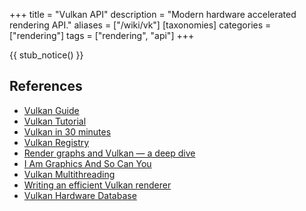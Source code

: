 +++
title = "Vulkan API"
description = "Modern hardware accelerated rendering API."
aliases = ["/wiki/vk"]
[taxonomies]
categories = ["rendering"]
tags = ["rendering", "api"]
+++

{{ stub_notice() }}

## References

- [Vulkan Guide](https://vkguide.dev/)
- [Vulkan Tutorial](https://vulkan-tutorial.com/)
- [Vulkan in 30 minutes](https://renderdoc.org/vulkan-in-30-minutes.html)
- [Vulkan Registry](https://www.khronos.org/registry/vulkan/)
- [Render graphs and Vulkan — a deep dive](http://themaister.net/blog/2017/08/15/render-graphs-and-vulkan-a-deep-dive/)
- [I Am Graphics And So Can You](https://www.fasterthan.life/blog/2017/7/11/i-am-graphics-and-so-can-you-part-1)
- [Vulkan Multithreading](https://developer.nvidia.com/sites/default/files/akamai/gameworks/blog/munich/mschott_vulkan_multi_threading.pdf)
- [Writing an efficient Vulkan renderer](https://zeux.io/2020/02/27/writing-an-efficient-vulkan-renderer/)
- [Vulkan Hardware Database](https://vulkan.gpuinfo.org/)
